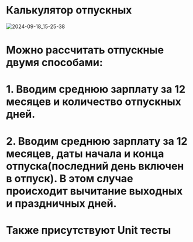 # Калькулятор отпускных
![2024-09-18_15-25-38](https://github.com/user-attachments/assets/679b17a2-efab-4c5d-9895-483b886d0f3e)
# Можно рассчитать отпускные двумя способами: 
# 1. Вводим среднюю зарплату за 12 месяцев и количество отпускных дней.
# 2. Вводим среднюю зарплату за 12 месяцев, даты начала и конца отпуска(последний день включен в отпуск). В этом случае происходит вычитание выходных и праздничных дней.
# Также присутствуют Unit тесты
